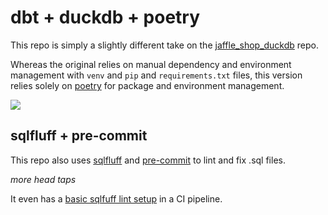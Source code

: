 # dbt + duckdb + poetry

This repo is simply a slightly different take on the
[jaffle_shop_duckdb](https://github.com/dbt-labs/jaffle_shop_duckdb) repo.

Whereas the original relies on manual dependency and environment management with `venv` and
 `pip` and `requirements.txt` files, this version relies solely on [poetry](https://python-poetry.org/)
for package and environment management.

![](https://i.imgur.com/QDYNC3m.gif)

## sqlfluff + pre-commit
This repo also uses [sqlfluff](https://docs.sqlfluff.com/en/stable/index.html) and
[pre-commit](https://pre-commit.com/) to lint and fix .sql files.

*more head taps*

It even has a [basic sqlfuff lint setup](https://github.com/sqlfluff/sqlfluff-github-actions/tree/main/menu_of_workflows/sunrise_movement)
in a CI pipeline.
